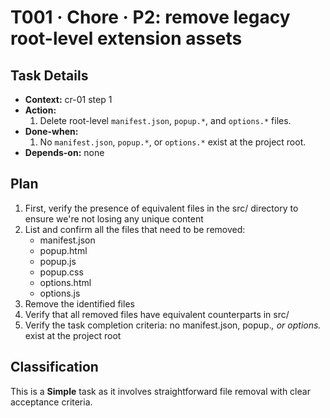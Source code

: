 # T001 · Chore · P2: remove legacy root-level extension assets

## Task Details
- **Context:** cr-01 step 1
- **Action:**
    1. Delete root-level `manifest.json`, `popup.*`, and `options.*` files.
- **Done-when:**
    1. No `manifest.json`, `popup.*`, or `options.*` exist at the project root.
- **Depends-on:** none

## Plan
1. First, verify the presence of equivalent files in the src/ directory to ensure we're not losing any unique content
2. List and confirm all the files that need to be removed:
   - manifest.json
   - popup.html
   - popup.js
   - popup.css
   - options.html
   - options.js
3. Remove the identified files
4. Verify that all removed files have equivalent counterparts in src/
5. Verify the task completion criteria: no manifest.json, popup.*, or options.* exist at the project root

## Classification
This is a **Simple** task as it involves straightforward file removal with clear acceptance criteria.